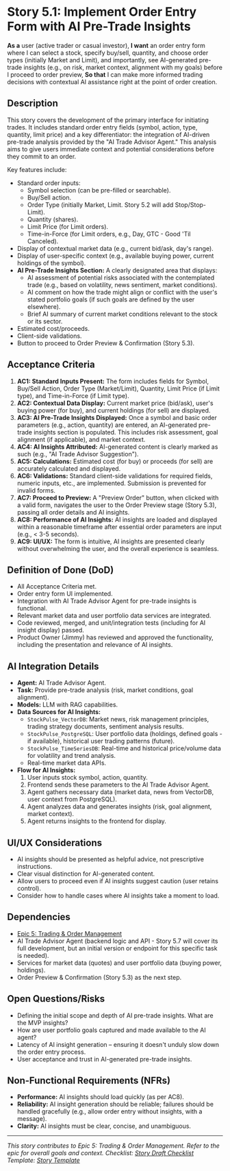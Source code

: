 <!--
Epic: Trading & Order Management
Epic Link: [Epic 5: Trading & Order Management](../epic-5.md)
Story ID: 5.1
Story Title: Implement Order Entry Form with AI Pre-Trade Insights
Persona: User (Active Trader, Casual Investor)
Reporter: Jimmy (Product Owner)
Assignee: TBD (Development Team / AI Specialist)
Status: To Do
Estimate: TBD (e.g., 8 Story Points)
Sprint: TBD
Release: TBD
-->

# Story 5.1: Implement Order Entry Form with AI Pre-Trade Insights

**As a** user (active trader or casual investor),
**I want** an order entry form where I can select a stock, specify buy/sell, quantity, and choose order types (initially Market and Limit), and importantly, see AI-generated pre-trade insights (e.g., on risk, market context, alignment with my goals) before I proceed to order preview,
**So that** I can make more informed trading decisions with contextual AI assistance right at the point of order creation.

## Description
This story covers the development of the primary interface for initiating trades. It includes standard order entry fields (symbol, action, type, quantity, limit price) and a key differentiator: the integration of AI-driven pre-trade analysis provided by the "AI Trade Advisor Agent." This analysis aims to give users immediate context and potential considerations before they commit to an order.

Key features include:
-   Standard order inputs:
    -   Symbol selection (can be pre-filled or searchable).
    -   Buy/Sell action.
    -   Order Type (initially Market, Limit. Story 5.2 will add Stop/Stop-Limit).
    -   Quantity (shares).
    -   Limit Price (for Limit orders).
    -   Time-in-Force (for Limit orders, e.g., Day, GTC - Good 'Til Canceled).
-   Display of contextual market data (e.g., current bid/ask, day's range).
-   Display of user-specific context (e.g., available buying power, current holdings of the symbol).
-   **AI Pre-Trade Insights Section:** A clearly designated area that displays:
    -   AI assessment of potential risks associated with the contemplated trade (e.g., based on volatility, news sentiment, market conditions).
    -   AI comment on how the trade might align or conflict with the user's stated portfolio goals (if such goals are defined by the user elsewhere).
    -   Brief AI summary of current market conditions relevant to the stock or its sector.
-   Estimated cost/proceeds.
-   Client-side validations.
-   Button to proceed to Order Preview & Confirmation (Story 5.3).

## Acceptance Criteria

1.  **AC1: Standard Inputs Present:** The form includes fields for Symbol, Buy/Sell Action, Order Type (Market/Limit), Quantity, Limit Price (if Limit type), and Time-in-Force (if Limit type).
2.  **AC2: Contextual Data Display:** Current market price (bid/ask), user's buying power (for buy), and current holdings (for sell) are displayed.
3.  **AC3: AI Pre-Trade Insights Displayed:** Once a symbol and basic order parameters (e.g., action, quantity) are entered, an AI-generated pre-trade insights section is populated. This includes risk assessment, goal alignment (if applicable), and market context.
4.  **AC4: AI Insights Attributed:** AI-generated content is clearly marked as such (e.g., "AI Trade Advisor Suggestion").
5.  **AC5: Calculations:** Estimated cost (for buy) or proceeds (for sell) are accurately calculated and displayed.
6.  **AC6: Validations:** Standard client-side validations for required fields, numeric inputs, etc., are implemented. Submission is prevented for invalid forms.
7.  **AC7: Proceed to Preview:** A "Preview Order" button, when clicked with a valid form, navigates the user to the Order Preview stage (Story 5.3), passing all order details and AI insights.
8.  **AC8: Performance of AI Insights:** AI insights are loaded and displayed within a reasonable timeframe after essential order parameters are input (e.g., < 3-5 seconds).
9.  **AC9: UI/UX:** The form is intuitive, AI insights are presented clearly without overwhelming the user, and the overall experience is seamless.

## Definition of Done (DoD)

-   All Acceptance Criteria met.
-   Order entry form UI implemented.
-   Integration with AI Trade Advisor Agent for pre-trade insights is functional.
-   Relevant market data and user portfolio data services are integrated.
-   Code reviewed, merged, and unit/integration tests (including for AI insight display) passed.
-   Product Owner (Jimmy) has reviewed and approved the functionality, including the presentation and relevance of AI insights.

## AI Integration Details

-   **Agent:** AI Trade Advisor Agent.
-   **Task:** Provide pre-trade analysis (risk, market conditions, goal alignment).
-   **Models:** LLM with RAG capabilities.
-   **Data Sources for AI Insights:**
    -   `StockPulse_VectorDB`: Market news, risk management principles, trading strategy documents, sentiment analysis results.
    -   `StockPulse_PostgreSQL`: User portfolio data (holdings, defined goals - if available), historical user trading patterns (future).
    -   `StockPulse_TimeSeriesDB`: Real-time and historical price/volume data for volatility and trend analysis.
    -   Real-time market data APIs.
-   **Flow for AI Insights:**
    1.  User inputs stock symbol, action, quantity.
    2.  Frontend sends these parameters to the AI Trade Advisor Agent.
    3.  Agent gathers necessary data (market data, news from VectorDB, user context from PostgreSQL).
    4.  Agent analyzes data and generates insights (risk, goal alignment, market context).
    5.  Agent returns insights to the frontend for display.

## UI/UX Considerations

-   AI insights should be presented as helpful advice, not prescriptive instructions.
-   Clear visual distinction for AI-generated content.
-   Allow users to proceed even if AI insights suggest caution (user retains control).
-   Consider how to handle cases where AI insights take a moment to load.

## Dependencies

-   [Epic 5: Trading & Order Management](../epic-5.md)
-   AI Trade Advisor Agent (backend logic and API - Story 5.7 will cover its full development, but an initial version or endpoint for this specific task is needed).
-   Services for market data (quotes) and user portfolio data (buying power, holdings).
-   Order Preview & Confirmation (Story 5.3) as the next step.

## Open Questions/Risks

-   Defining the initial scope and depth of AI pre-trade insights. What are the MVP insights?
-   How are user portfolio goals captured and made available to the AI agent?
-   Latency of AI insight generation – ensuring it doesn't unduly slow down the order entry process.
-   User acceptance and trust in AI-generated pre-trade insights.

## Non-Functional Requirements (NFRs)

-   **Performance:** AI insights should load quickly (as per AC8).
-   **Reliability:** AI insight generation should be reliable; failures should be handled gracefully (e.g., allow order entry without insights, with a message).
-   **Clarity:** AI insights must be clear, concise, and unambiguous.

---
*This story contributes to Epic 5: Trading & Order Management. Refer to the epic for overall goals and context.*
*Checklist: [Story Draft Checklist](../../../bmad-agent/checklists/story-draft-checklist.md)*
*Template: [Story Template](../../../bmad-agent/templates/story-tmpl.md)* 